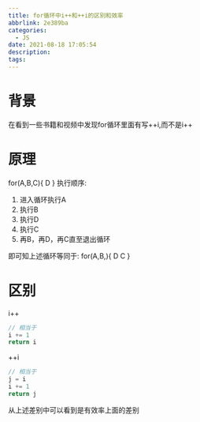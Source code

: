 ```yaml
---
title: for循环中i++和++i的区别和效率
abbrlink: 2e389ba
categories:
  - JS
date: 2021-08-18 17:05:54
description:
tags:
---
```

# 背景
在看到一些书籍和视频中发现for循环里面有写++i,而不是i++
<!-- more -->

# 原理
for(A,B,C){
  D
}
执行顺序:
1. 进入循环执行A
2. 执行B
3. 执行D
4. 执行C
5. 再B，再D，再C直至退出循环

即可知上述循环等同于:
for(A,B,){
  D
  C
}


# 区别
i++
```js
// 相当于
i += 1
return i
```

++i
```js
// 相当于
j = i
i += 1
return j
```

从上述差别中可以看到是有效率上面的差别